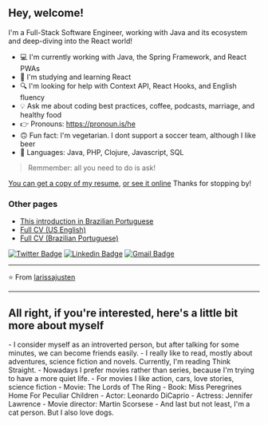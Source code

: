 <h2>Hey, welcome!</h2>

I'm a Full-Stack Software Engineer, working with Java and its ecosystem and deep-diving into the React world!

- 💻 I'm currently working with Java, the Spring Framework, and React PWAs
- 🤔 I'm studying and learning React
- 🔍 I'm looking for help with Context API, React Hooks, and English fluency
- 💡 Ask me about coding best practices, coffee, podcasts, marriage, and healthy food
- 👉 Pronouns: https://pronoun.is/he
- 🙃 Fun fact: I'm vegetarian. I dont support a soccer team, although I like beer
- 💚 Languages: Java, PHP, Clojure, Javascript, SQL

> Remmember: all you need to do is ask!

[You can get a copy of my resume](Ricardo_Campos_CV.pdf), [or see it online](RESUME.md) Thanks for stopping by!

### Other pages

- [This introduction in Brazilian Portuguese](README-pt_BR.md)
- [Full CV (US English)](RESUME.md)
- [Full CV (Brazilian Portuguese)](RESUME-pt_BR.md)

[![Twitter Badge](https://img.shields.io/badge/-@oRicardoCampos-4d9bc0?style=flat-square&labelColor=4d9bc0&logo=twitter&logoColor=white&link=https://twitter.com/oRicardoCampos)](https://twitter.com/oRicardoCampos) [![Linkedin Badge](https://img.shields.io/badge/-ricardompcampos-063f5b?style=flat-square&logo=Linkedin&logoColor=white&link=https://www.linkedin.com/in/ricardompcampos/)](https://www.linkedin.com/in/ricardompcampos/) [![Gmail Badge](https://img.shields.io/badge/-ricardompcampos@gmail.com-c14438?style=flat-square&logo=Gmail&logoColor=white&link=mailto:ricardompcampos@gmail.com)](mailto:ricardompcampos@gmail.com)

---

⭐️ From [larissajusten](https://github.com/larissajusten)

---
<h2>All right, if you're interested, here's a little bit more about myself</h2>
- I consider myself as an introverted person, but after talking for some minutes, we can become friends easily.
- I really like to read, mostly about adventures, science fiction and novels. Currently, I'm reading Think Straight.
- Nowadays I prefer movies rather than series, because I'm trying to have a more quiet life.
- For movies I like action, cars, love stories, science fiction
- Movie: The Lords of The Ring
- Book: Miss Peregrines Home For Peculiar Children
- Actor: Leonardo DiCaprio
- Actress: Jennifer Lawrence 
- Movie director: Martin Scorsese 
- And last but not least, I'm a cat person. But I also love dogs. 

